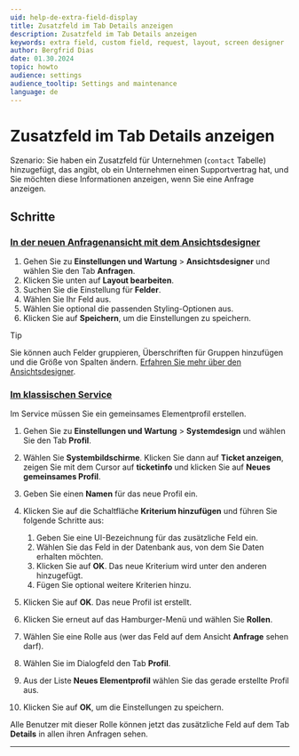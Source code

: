 ```yaml
---
uid: help-de-extra-field-display
title: Zusatzfeld im Tab Details anzeigen
description: Zusatzfeld im Tab Details anzeigen
keywords: extra field, custom field, request, layout, screen designer
author: Bergfrid Dias
date: 01.30.2024
topic: howto
audience: settings
audience_tooltip: Settings and maintenance
language: de
---
```


# Zusatzfeld im Tab Details anzeigen

Szenario: Sie haben ein Zusatzfeld für Unternehmen (`contact` Tabelle) hinzugefügt, das angibt, ob ein Unternehmen einen Supportvertrag hat, und Sie möchten diese Informationen anzeigen, wenn Sie eine Anfrage anzeigen.

<!-- markdownlint-disable-file MD051 -->
## Schritte

### [In der neuen Anfragenansicht mit dem Ansichtsdesigner](#tab/screen-designer)

1. Gehen Sie zu **Einstellungen und Wartung** > **Ansichtsdesigner** und wählen Sie den Tab **Anfragen**.
1. Klicken Sie unten auf **Layout bearbeiten**.
1. Suchen Sie die Einstellung für **Felder**.
1. Wählen Sie Ihr Feld aus.
1. Wählen Sie optional die passenden Styling-Optionen aus.
1. Klicken Sie auf **Speichern**, um die Einstellungen zu speichern.

> [!TIP]
> Sie können auch Felder gruppieren, Überschriften für Gruppen hinzufügen und die Größe von Spalten ändern. [Erfahren Sie mehr über den Ansichtsdesigner][1].

### [Im klassischen Service](#tab/service)

Im Service müssen Sie ein gemeinsames Elementprofil erstellen.

1. Gehen Sie zu **Einstellungen und Wartung** > **Systemdesign** und wählen Sie den Tab **Profil**.

1. Wählen Sie **Systembildschirme**. Klicken Sie dann auf **Ticket anzeigen**, zeigen Sie mit dem Cursor auf **ticketinfo** und klicken Sie auf **Neues gemeinsames Profil**.

1. Geben Sie einen **Namen** für das neue Profil ein.

1. Klicken Sie auf die Schaltfläche **Kriterium hinzufügen** und führen Sie folgende Schritte aus:

    1. Geben Sie eine UI-Bezeichnung für das zusätzliche Feld ein.
    1. Wählen Sie das Feld in der Datenbank aus, von dem Sie Daten erhalten möchten.
    1. Klicken Sie auf **OK**. Das neue Kriterium wird unter den anderen hinzugefügt.
    1. Fügen Sie optional weitere Kriterien hinzu.

1. Klicken Sie auf **OK**. Das neue Profil ist erstellt.

1. Klicken Sie erneut auf das Hamburger-Menü und wählen Sie **Rollen**.

1. Wählen Sie eine Rolle aus (wer das Feld auf dem Ansicht **Anfrage** sehen darf).

1. Wählen Sie im Dialogfeld den Tab **Profil**.

1. Aus der Liste **Neues Elementprofil** wählen Sie das gerade erstellte Profil aus.

1. Klicken Sie auf **OK**, um die Einstellungen zu speichern.

Alle Benutzer mit dieser Rolle können jetzt das zusätzliche Feld auf dem Tab **Details** in allen ihren Anfragen sehen.

***

<!-- Referenced links -->
[1]: ../../../en/ui/screen-designer/configurable-screens/working-with-fields.md
